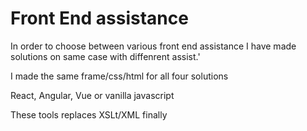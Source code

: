 # Front End assistance 
In order to choose between various front end assistance I have made solutions on same case with diffenrent assist.'

I made the same frame/css/html for all four solutions

React, Angular, Vue or vanilla javascript

These tools replaces XSLt/XML finally
